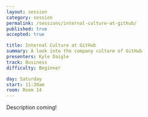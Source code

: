 ```yaml
---
layout: session
category: session
permalink: /sessions/internal-culture-at-github/
published: true
accepted: true

title: Internal Culture at GitHub
summary: A look into the company culture of GitHub
presenters: Kyle Daigle
track: Business
difficulty: Beginner

day: Saturday
start: 11:30am
room: Room 14
---
```


Description coming!
